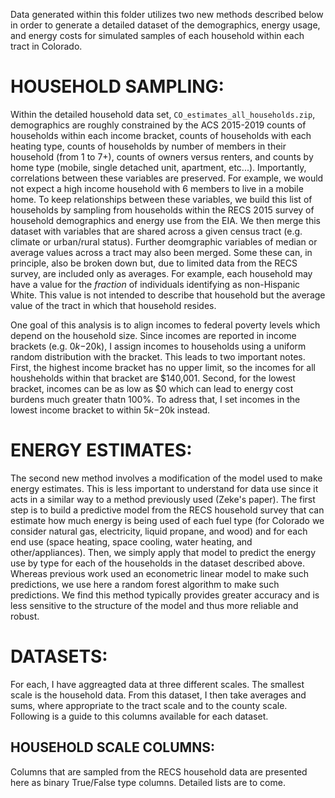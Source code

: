 Data generated within this folder utilizes two new methods described below in order to generate a detailed dataset of the demographics,
energy usage, and energy costs for simulated samples of each household within each tract in Colorado.

# HOUSEHOLD SAMPLING:
Within the detailed household data set, `CO_estimates_all_households.zip`, demographics are roughly constrained by the ACS 2015-2019 counts of households within each income bracket, counts of households with each heating type, counts of households by number of members in their household (from 1 to 7+), counts of owners versus renters, and counts by home type (mobile, single detached unit, apartment, etc...). Importantly, correlations between these variables are preserved. For example, we would not expect a high income household with 6 members to live in a mobile home. To keep relationships between these variables, we build this list of households by sampling from households within the RECS 2015 survey of household demographics and energy use from the EIA. We then merge this dataset with variables that are shared across a given census tract (e.g. climate or urban/rural status). Further deomgraphic variables of median or average values across a tract may also been merged. Some these can, in principle, also be broken down but, due to limited data from the RECS survey, are included only as averages. For example, each household may have a value for the _fraction_ of individuals identifying as non-Hispanic White. This value is not intended to describe that household but the average value of the tract in which that household resides.

One goal of this analysis is to align incomes to federal poverty levels which depend on the household size. Since incomes are reported in income brackets (e.g. $0k-$20k), I assign incomes to households using a uniform random distribution with the bracket. This leads to two important notes. First, the highest income bracket has no upper limit, so the incomes for all housheholds within that bracket are $140,001. Second, for the lowest bracket, incomes can be as low as $0 which can lead to energy cost burdens much greater thatn 100\%. To adress that, I set incomes in the lowest income bracket to within $5k-$20k instead.

# ENERGY ESTIMATES:
The second new method involves a modification of the model used to make energy estimates. This is less important to understand for
data use since it acts in a similar way to a method previously used (Zeke's paper). The first step is to build a predictive
model from the RECS household survey that can estimate how much energy is being used of each fuel type (for Colorado we consider natural gas,
electricity, liquid propane, and wood) and for each end use (space heating, space cooling, water heating, and other/appliances). Then, we simply
apply that model to predict the energy use by type for each of the households in the dataset described above. Whereas previous work used an
econometric linear model to make such predictions, we use here a random forest algorithm to make such predictions. We find this method
typically provides greater accuracy and is less sensitive to the structure of the model and thus more reliable and robust.

# DATASETS:
For each, I have aggreagted data at three different scales. The smallest scale is the household data. From this dataset, I then take averages
and sums, where appropriate to the tract scale and to the county scale. Following is a guide to this columns available for each dataset.

## HOUSEHOLD SCALE COLUMNS:
Columns that are sampled from the RECS household data are presented here as binary True/False type columns. Detailed lists are to come.
